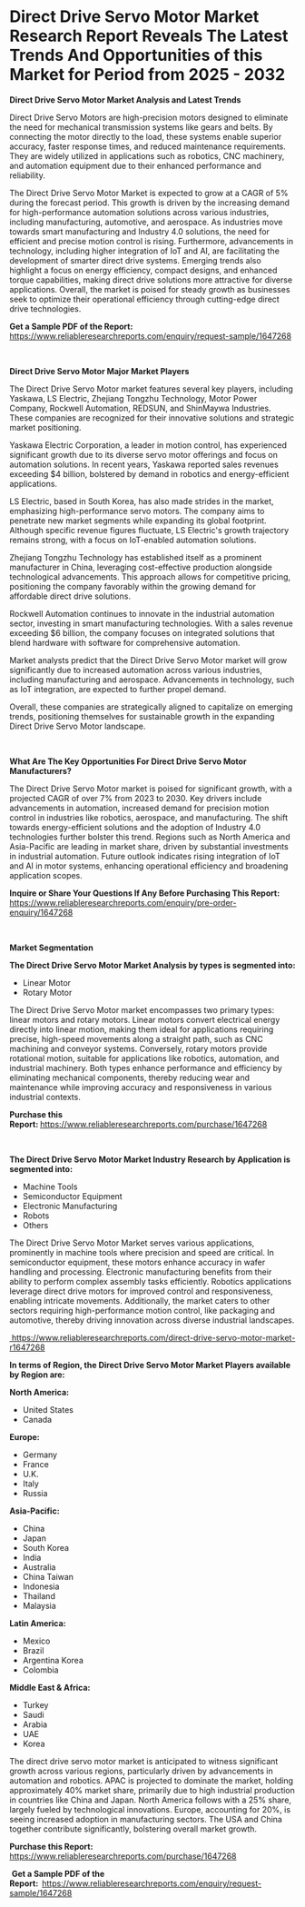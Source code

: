 <p><h1>Direct Drive Servo Motor Market Research Report Reveals The Latest Trends And Opportunities of this Market for Period from 2025 - 2032</h1></p><p><strong>Direct Drive Servo Motor Market Analysis and Latest Trends</strong></p>
<p><p>Direct Drive Servo Motors are high-precision motors designed to eliminate the need for mechanical transmission systems like gears and belts. By connecting the motor directly to the load, these systems enable superior accuracy, faster response times, and reduced maintenance requirements. They are widely utilized in applications such as robotics, CNC machinery, and automation equipment due to their enhanced performance and reliability.</p><p>The Direct Drive Servo Motor Market is expected to grow at a CAGR of 5% during the forecast period. This growth is driven by the increasing demand for high-performance automation solutions across various industries, including manufacturing, automotive, and aerospace. As industries move towards smart manufacturing and Industry 4.0 solutions, the need for efficient and precise motion control is rising. Furthermore, advancements in technology, including higher integration of IoT and AI, are facilitating the development of smarter direct drive systems. Emerging trends also highlight a focus on energy efficiency, compact designs, and enhanced torque capabilities, making direct drive solutions more attractive for diverse applications. Overall, the market is poised for steady growth as businesses seek to optimize their operational efficiency through cutting-edge direct drive technologies.</p></p>
<p><strong>Get a Sample PDF of the Report:&nbsp;</strong> <a href="https://www.reliableresearchreports.com/enquiry/request-sample/1647268?utm_campaign=3180&utm_medium=2&utm_source=Github&utm_content=ia&utm_term=16042025&utm_id=direct-drive-servo-motor">https://www.reliableresearchreports.com/enquiry/request-sample/1647268</a></p>
<p>&nbsp;</p>
<p><strong>Direct Drive Servo Motor Major Market Players</strong></p>
<p><p>The Direct Drive Servo Motor market features several key players, including Yaskawa, LS Electric, Zhejiang Tongzhu Technology, Motor Power Company, Rockwell Automation, REDSUN, and ShinMaywa Industries. These companies are recognized for their innovative solutions and strategic market positioning.</p><p>Yaskawa Electric Corporation, a leader in motion control, has experienced significant growth due to its diverse servo motor offerings and focus on automation solutions. In recent years, Yaskawa reported sales revenues exceeding $4 billion, bolstered by demand in robotics and energy-efficient applications.</p><p>LS Electric, based in South Korea, has also made strides in the market, emphasizing high-performance servo motors. The company aims to penetrate new market segments while expanding its global footprint. Although specific revenue figures fluctuate, LS Electric's growth trajectory remains strong, with a focus on IoT-enabled automation solutions.</p><p>Zhejiang Tongzhu Technology has established itself as a prominent manufacturer in China, leveraging cost-effective production alongside technological advancements. This approach allows for competitive pricing, positioning the company favorably within the growing demand for affordable direct drive solutions.</p><p>Rockwell Automation continues to innovate in the industrial automation sector, investing in smart manufacturing technologies. With a sales revenue exceeding $6 billion, the company focuses on integrated solutions that blend hardware with software for comprehensive automation.</p><p>Market analysts predict that the Direct Drive Servo Motor market will grow significantly due to increased automation across various industries, including manufacturing and aerospace. Advancements in technology, such as IoT integration, are expected to further propel demand.</p><p>Overall, these companies are strategically aligned to capitalize on emerging trends, positioning themselves for sustainable growth in the expanding Direct Drive Servo Motor landscape.</p></p>
<p>&nbsp;</p>
<p><strong>What Are The Key Opportunities For Direct Drive Servo Motor Manufacturers?</strong></p>
<p><p>The Direct Drive Servo Motor market is poised for significant growth, with a projected CAGR of over 7% from 2023 to 2030. Key drivers include advancements in automation, increased demand for precision motion control in industries like robotics, aerospace, and manufacturing. The shift towards energy-efficient solutions and the adoption of Industry 4.0 technologies further bolster this trend. Regions such as North America and Asia-Pacific are leading in market share, driven by substantial investments in industrial automation. Future outlook indicates rising integration of IoT and AI in motor systems, enhancing operational efficiency and broadening application scopes.</p></p>
<p><strong>Inquire or Share Your Questions If Any Before Purchasing This Report:</strong> <a href="https://www.reliableresearchreports.com/enquiry/pre-order-enquiry/1647268?utm_campaign=3180&utm_medium=2&utm_source=Github&utm_content=ia&utm_term=16042025&utm_id=direct-drive-servo-motor">https://www.reliableresearchreports.com/enquiry/pre-order-enquiry/1647268</a></p>
<p>&nbsp;</p>
<p><strong>Market Segmentation</strong></p>
<p><strong>The Direct Drive Servo Motor Market Analysis by types is segmented into:</strong></p>
<p><ul><li>Linear Motor</li><li>Rotary Motor</li></ul></p>
<p><p>The Direct Drive Servo Motor market encompasses two primary types: linear motors and rotary motors. Linear motors convert electrical energy directly into linear motion, making them ideal for applications requiring precise, high-speed movements along a straight path, such as CNC machining and conveyor systems. Conversely, rotary motors provide rotational motion, suitable for applications like robotics, automation, and industrial machinery. Both types enhance performance and efficiency by eliminating mechanical components, thereby reducing wear and maintenance while improving accuracy and responsiveness in various industrial contexts.</p></p>
<p><strong>Purchase this Report:&nbsp;</strong><a href="https://www.reliableresearchreports.com/purchase/1647268?utm_campaign=3180&utm_medium=2&utm_source=Github&utm_content=ia&utm_term=16042025&utm_id=direct-drive-servo-motor">https://www.reliableresearchreports.com/purchase/1647268</a></p>
<p>&nbsp;</p>
<p><strong>The Direct Drive Servo Motor Market Industry Research by Application is segmented into:</strong></p>
<p><ul><li>Machine Tools</li><li>Semiconductor Equipment</li><li>Electronic Manufacturing</li><li>Robots</li><li>Others</li></ul></p>
<p><p>The Direct Drive Servo Motor Market serves various applications, prominently in machine tools where precision and speed are critical. In semiconductor equipment, these motors enhance accuracy in wafer handling and processing. Electronic manufacturing benefits from their ability to perform complex assembly tasks efficiently. Robotics applications leverage direct drive motors for improved control and responsiveness, enabling intricate movements. Additionally, the market caters to other sectors requiring high-performance motion control, like packaging and automotive, thereby driving innovation across diverse industrial landscapes.</p></p>
<p><a href="https://www.reliableresearchreports.com/direct-drive-servo-motor-market-r1647268?utm_campaign=3180&utm_medium=2&utm_source=Github&utm_content=ia&utm_term=16042025&utm_id=direct-drive-servo-motor">&nbsp;https://www.reliableresearchreports.com/direct-drive-servo-motor-market-r1647268</a></p>
<p><strong>In terms of Region, the Direct Drive Servo Motor Market Players available by Region are:</strong></p>
<p>
    <p> <strong> North America: </strong>
        <ul>
            <li>United States</li>
            <li>Canada</li>
        </ul>
        </p> 
    <p> <strong> Europe: </strong>
        <ul>
            <li>Germany</li>
            <li>France</li>
            <li>U.K.</li>
            <li>Italy</li>
            <li>Russia</li>
        </ul>
        </p> 
    <p> <strong> Asia-Pacific: </strong>
        <ul>
            <li>China</li>
            <li>Japan</li>
            <li>South Korea</li>
            <li>India</li>
            <li>Australia</li>
            <li>China Taiwan</li>
            <li>Indonesia</li>
            <li>Thailand</li>
            <li>Malaysia</li>
        </ul>
        </p> 
    <p> <strong> Latin America: </strong>
        <ul>
            <li>Mexico</li>
            <li>Brazil</li>
            <li>Argentina Korea</li>
            <li>Colombia</li>
        </ul>
        </p> 
    <p> <strong> Middle East & Africa: </strong>
        <ul>
            <li>Turkey</li>
            <li>Saudi</li>
            <li>Arabia</li>
            <li>UAE</li>
            <li>Korea</li>
        </ul>
    </p>
    </p>
<p><p>The direct drive servo motor market is anticipated to witness significant growth across various regions, particularly driven by advancements in automation and robotics. APAC is projected to dominate the market, holding approximately 40% market share, primarily due to high industrial production in countries like China and Japan. North America follows with a 25% share, largely fueled by technological innovations. Europe, accounting for 20%, is seeing increased adoption in manufacturing sectors. The USA and China together contribute significantly, bolstering overall market growth.</p></p>
<p><strong>Purchase this Report: </strong><a href="https://www.reliableresearchreports.com/purchase/1647268?utm_campaign=3180&utm_medium=2&utm_source=Github&utm_content=ia&utm_term=16042025&utm_id=direct-drive-servo-motor">https://www.reliableresearchreports.com/purchase/1647268</a></p>
<p>&nbsp;<strong>Get a Sample PDF of the Report:&nbsp;&nbsp;</strong><a href="https://www.reliableresearchreports.com/enquiry/request-sample/1647268?utm_campaign=3180&utm_medium=2&utm_source=Github&utm_content=ia&utm_term=16042025&utm_id=direct-drive-servo-motor">https://www.reliableresearchreports.com/enquiry/request-sample/1647268</a></p>
<p><strong></strong></p>
<p><p></p><p></p><p></p></p>